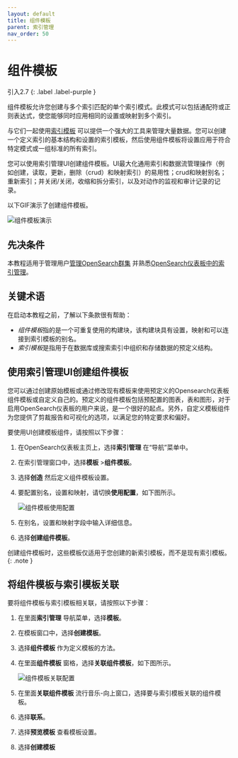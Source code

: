 ```yaml
---
layout: default
title: 组件模板
parent: 索引管理
nav_order: 50
---
```


# 组件模板
引入2.7
{: .label .label-purple }

组件模板允许您创建与多个索引匹配的单个索引模式。此模式可以包括通配符或正则表达式，使您能够同时应用相同的设置或映射到多个索引。

与它们一起使用[索引模板]({{site.url}}{{site.baseurl}}/im-plugin/index-templates/) 可以提供一个强大的工具来管理大量数据。您可以创建一个定义索引的基本结构和设置的索引模板，然后使用组件模板将设置应用于符合特定模式或一组标准的所有索引。

您可以使用索引管理UI创建组件模板。UI最大化通用索引和数据流管理操作（例如创建，读取，更新，删除（crud）和映射索引）的易用性；crud和映射别名；重新索引；并关闭/关闭，收缩和拆分索引，以及对动作的监视和审计记录的记录。

以下GIF演示了创建组件模板。

![组件模板演示]({{site.url}}{{site.baseurl}}/images/admin-ui-index/component.gif)

## 先决条件

本教程适用于管理用户[管理OpenSearch群集]({{site.url}}{{site.baseurl}}/tuning-your-cluster/cluster/) 并熟悉[OpenSearch仪表板中的索引管理]({{site.url}}{{site.baseurl}}/dashboards/im-dashboards/index/)。

## 关键术语

在启动本教程之前，了解以下条款很有帮助：

- *组件模板*指的是一个可重复使用的构建块，该构建块具有设置，映射和可以连接到索引模板的别名。
- *索引模板*是指用于在数据库或搜索索引中组织和存储数据的预定义结构。

## 使用索引管理UI创建组件模板

您可以通过创建原始模板或通过修改现有模板来使用预定义的Opensearch仪表板组件模板或自定义自己的。预定义的组件模板包括预配置的图表，表和图形，对于启用OpenSearch仪表板的用户来说，是一个很好的起点。另外，自定义模板组件为您提供了剪裁报告和可视化的选项，以满足您的特定要求和偏好。

要使用UI创建模板组件，请按照以下步骤：

1. 在OpenSearch仪表板主页上，选择**索引管理** 在“导航”菜单中。
1. 在索引管理窗口中，选择**模板** >**组件模板**。
1. 选择**创造** 然后定义组件模板设置。
1. 要配置别名，设置和映射，请切换**使用配置**，如下图所示。

    ![组件模板使用配置]({{site.url}}{{site.baseurl}}/images/admin-ui-index/component_use_config.png)

1. 在别名，设置和映射字段中输入详细信息。
1. 选择**创建组件模板**。

创建组件模板时，这些模板仅适用于您创建的新索引模板，而不是现有索引模板。
{: .note }

## 将组件模板与索引模板关联

要将组件模板与索引模板相关联，请按照以下步骤：

1. 在里面**索引管理** 导航菜单，选择**模板**。
1. 在模板窗口中，选择**创建模板**。
1. 选择**组件模板** 作为定义模板的方法。
1. 在里面**组件模板** 窗格，选择**关联组件模板**，如下图所示。

    ![组件模板关联配置]({{site.url}}{{site.baseurl}}/images/admin-ui-index/associate_component.png)

1. 在里面**关联组件模板** 流行音乐-向上窗口，选择要与索引模板关联的组件模板。
1. 选择**联系**。
1. 选择**预览模板** 查看模板设置。
1. 选择**创建模板**

